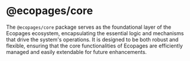 # @ecopages/core

The `@ecopages/core` package serves as the foundational layer of the Ecopages ecosystem, encapsulating the essential logic and mechanisms that drive the system's operations. It is designed to be both robust and flexible, ensuring that the core functionalities of Ecopages are efficiently managed and easily extendable for future enhancements.
